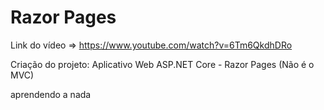 # Razor Pages

Link do vídeo => https://www.youtube.com/watch?v=6Tm6QkdhDRo

Criação do projeto:
Aplicativo Web ASP.NET Core - Razor Pages (Não é o MVC)

aprendendo a nada
